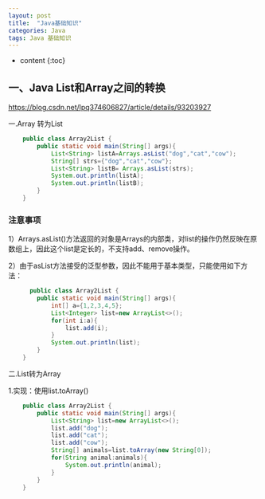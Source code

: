 ```yaml
---
layout: post
title:  "Java基础知识"
categories: Java
tags: Java 基础知识
---
```


* content
{:toc}
## 一、Java List和Array之间的转换
https://blog.csdn.net/lpq374606827/article/details/93203927





一.Array 转为List
```java
    public class Array2List {
        public static void main(String[] args){
            List<String> listA=Arrays.asList("dog","cat","cow");
            String[] strs={"dog","cat","cow"};
            List<String> listB= Arrays.asList(strs);
            System.out.println(listA);
            System.out.println(listB);
        }
    }
```
  
### 注意事项 ###
1）Arrays.asList()方法返回的对象是Arrays的内部类，对list的操作仍然反映在原数组上，因此这个list是定长的，不支持add、remove操作。

2）由于asList方法接受的泛型参数，因此不能用于基本类型，只能使用如下方法：  
```java
      public class Array2List {
        public static void main(String[] args){
            int[] a={1,2,3,4,5};
            List<Integer> list=new ArrayList<>();
            for(int i:a){
                list.add(i);
            }
            System.out.println(list);
        }
    }
```

二.List转为Array

1.实现：使用list.toArray()
```java
    public class Array2List {
        public static void main(String[] args){
            List<String> list=new ArrayList<>();
            list.add("dog");
            list.add("cat");
            list.add("cow");
            String[] animals=list.toArray(new String[0]);
            for(String animal:animals){
                System.out.println(animal);
            }
        }
    }
```
